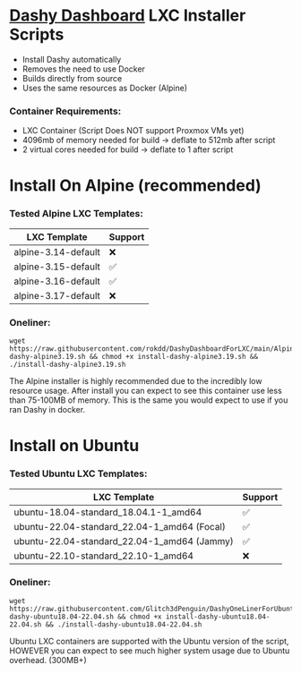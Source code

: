 # [Dashy Dashboard](https://github.com/Lissy93/dashy) LXC Installer Scripts

- Install Dashy automatically
- Removes the need to use Docker
- Builds directly from source
- Uses the same resources as Docker (Alpine)

### Container Requirements:
- LXC Container (Script Does NOT support Proxmox VMs yet)
- 4096mb of memory needed for build -> deflate to 512mb after script
- 2 virtual cores needed for build -> deflate to 1 after script

# Install On Alpine (recommended)

### Tested Alpine LXC Templates:
|    LXC Template     | Support |
| ------------------- | ------- |
| alpine-3.14-default | ❌     |
| alpine-3.15-default | ✅     |
| alpine-3.16-default | ✅     |
| alpine-3.17-default | ❌     |


### Oneliner:

```
wget https://raw.githubusercontent.com/rokdd/DashyDashboardForLXC/main/Alpine%20Scripts/install-dashy-alpine3.19.sh && chmod +x install-dashy-alpine3.19.sh && ./install-dashy-alpine3.19.sh
```

The Alpine installer is highly recommended due to the incredibly low resource usage. After install you can expect to see this container use less than 75-100MB of memory. This is the same you would expect to use if you ran Dashy in docker. 

# Install on Ubuntu

### Tested Ubuntu LXC Templates:

|                   LXC Template              | Support |
| ------------------------------------------- | ------- |
| ubuntu-18.04-standard_18.04.1-1_amd64       | ✅     |
| ubuntu-22.04-standard_22.04-1_amd64 (Focal) | ✅     |
| ubuntu-22.04-standard_22.04-1_amd64 (Jammy) | ✅     |
| ubuntu-22.10-standard_22.10-1_amd64         | ❌     |

### Oneliner:

```
wget https://raw.githubusercontent.com/Glitch3dPenguin/DashyOneLinerForUbuntu/main/Ubuntu%20Scripts/install-dashy-ubuntu18.04-22.04.sh && chmod +x install-dashy-ubuntu18.04-22.04.sh && ./install-dashy-ubuntu18.04-22.04.sh
```

Ubuntu LXC containers are supported with the Ubuntu version of the script, HOWEVER you can expect to see much higher system usage due to Ubuntu overhead. (300MB+)
